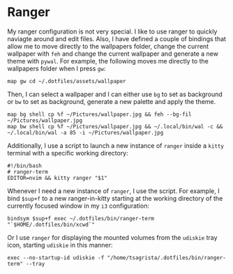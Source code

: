# Ranger

My ranger configuration is not very special. I like to use ranger to quickly naviagte around and edit files. Also, I have defined a couple of bindings that allow me to move directly to the wallpapers folder, change the current wallpaper with `feh` and change the current wallpaper and generate a new theme with `pywal`. For example, the following moves me directly to the wallpapers folder when I press `gw`:

```
map gw cd ~/.dotfiles/assets/wallpaper
```

Then, I can select a wallpaper and I can either use `bg` to set as background or `bw` to set as background, generate a new palette and apply the theme.

```
map bg shell cp %f ~/Pictures/wallpaper.jpg && feh --bg-fil ~/Pictures/wallpaper.jpg
map bw shell cp %f ~/Pictures/wallpaper.jpg && ~/.local/bin/wal -c && ~/.local/bin/wal -a 85 -i ~/Pictures/wallpaper.jpg
```

Additionally, I use a script to launch a new instance of `ranger` inside a `kitty` terminal with a specific working directory:

```console
#!/bin/bash
# ranger-term
EDITOR=nvim && kitty ranger "$1"
```

Whenever I need a new instance of `ranger`, I use the script. For example, I bind `$sup+f` to a new ranger-in-kitty starting at the working directory of the currently focused window in my `i3` configuration:

```
bindsym $sup+f exec ~/.dotfiles/bin/ranger-term "`$HOME/.dotfiles/bin/xcwd`"
```

Or I use `ranger` for displaying the mounted volumes from the `udiskie` tray icon, starting `udiskie` in this manner:

```
exec --no-startup-id udiskie -f "/home/tsagrista/.dotfiles/bin/ranger-term" --tray
```
